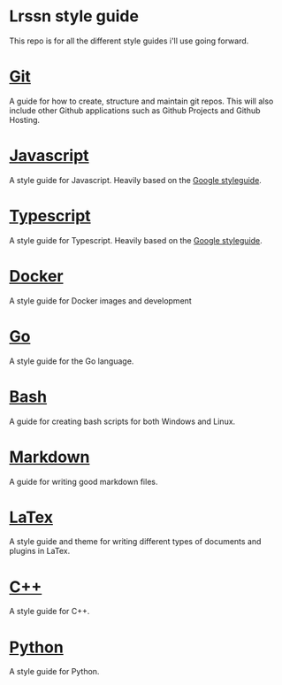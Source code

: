 # Lrssn style guide

This repo is for all the different style guides i'll use going forward.

# [Git](./Git.md)
A guide for how to create, structure and maintain git repos. This will also include other Github applications such as Github Projects and Github Hosting.

# [Javascript](#)
A style guide for Javascript. Heavily based on the [Google styleguide](https://google.github.io/styleguide/jsguide.html).

# [Typescript](#)
A style guide for Typescript. Heavily based on the [Google styleguide](https://google.github.io/styleguide/tsguide.html).

# [Docker](#)
A style guide for Docker images and development

# [Go](#)
A style guide for the Go language.

# [Bash](#)
A guide for creating bash scripts for both Windows and Linux.

# [Markdown](#)
A guide for writing good markdown files.

# [LaTex](#)
A style guide and theme for writing different types of documents and plugins in LaTex.

# [C++](#)
A style guide for C++.

# [Python](#)
A style guide for Python.